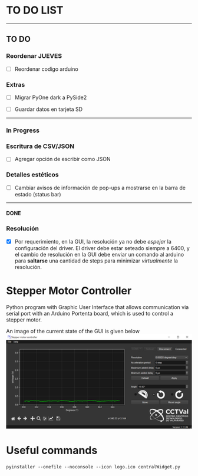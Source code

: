 # TO DO LIST
-------
## TO DO

### Reordenar JUEVES
- [ ] Reordenar codigo arduino

### Extras
- [ ] Migrar PyOne dark a PySide2

- [ ] Guardar datos en tarjeta SD

----------------------------------------------------------
### In Progress
### Escritura de CSV/JSON
- [ ] Agregar opción de escribir como JSON

### Detalles estéticos
- [ ] Cambiar avisos de información de pop-ups a mostrarse en la barra de estado (status bar)
------------------------------------------------------------------------
#### DONE
### Resolución
- [x] Por requerimiento, en la GUI, la resolución ya no debe *espejar* la configuración del driver. El driver debe estar seteado siempre a 6400, y el cambio de resolución en la GUI debe enviar un comando al arduino para **saltarse** una cantidad de steps para minimizar *virtualmente* la resolución.

# Stepper Motor Controller

Python program with Graphic User Interface that allows communication via serial port with an Arduino Portenta board, which is used to control a stepper motor.

An image of the current state of the GUI is given below
![image](GUI_mockup.png)


# Useful commands
```
pyinstaller --onefile --noconsole --icon logo.ico centralWidget.py
```
